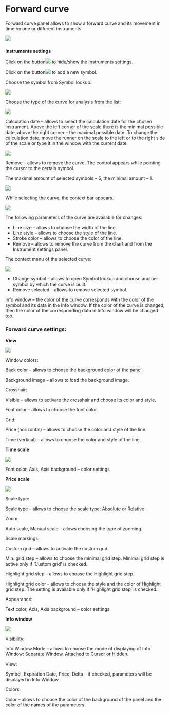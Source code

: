 # Forward curve

Forward curve panel allows to show a forward curve and its movement in time by one or different instruments.

![](../../.gitbook/assets/1%20%2811%29.png)

### **Instruments settings**

Click on the button![](../../.gitbook/assets/2%20%2815%29.png)to hide/show the Instruments settings. 

Click on the button![](../../.gitbook/assets/3%20%2812%29.png)to add a new symbol.

Choose the symbol from Symbol lookup:

![](../../.gitbook/assets/4%20%2811%29.png)

Choose the type of the curve for analysis from the list:

![](../../.gitbook/assets/5%20%285%29.png)

Calculation date – allows to select the calculation date for the chosen instrument. Above the left corner of the scale there is the minimal possible date, above the right corner – the maximal possible date. To change the calculation date, move the runner on the scale to the left or to the right side of the scale or type it in the window with the current date.

![](../../.gitbook/assets/6%20%2813%29.png)

Remove – allows to remove the curve. The control appears while pointing the cursor to the certain symbol.

The maximal amount of selected symbols – 5, the minimal amount – 1.

![](../../.gitbook/assets/7%20%281%29.png)

While selecting the curve, the context bar appears.

![](../../.gitbook/assets/8%20%285%29.png)

The following parameters of the curve are available for changes:

* Line size – allows to choose the width of the line.
* Line style – allows to choose the style of the line.
* Stroke color – allows to choose the color of the line.
* Remove – allows to remove the curve from the chart and from the Instrument settings panel.

The context menu of the selected curve:

![](../../.gitbook/assets/9%20%282%29.png)

* Change symbol ­– allows to open Symbol lookup and choose another symbol by which the curve is built.
* Remove selected – allows to remove selected symbol.

Info window – the color of the curve corresponds with the color of the symbol and its data in the Info window. If the color of the curve is changed, then the color of the corresponding data in Info window will be changed too.

### **Forward curve settings:**

**View**

![](../../.gitbook/assets/10%20%282%29.png)

Window colors:

Back color ­– allows to choose the background color of the panel.

Background image ­– allows to load the background image.

Crosshair:

Visible ­– allows to activate the crosshair and choose its color and style.

Font color ­– allows to choose the font color.

Grid:

Price \(horizontal\) ­– allows to choose the color and style of the line.

Time \(vertical\) ­– allows to choose the color and style of the line.

**Time scale**

![](../../.gitbook/assets/11%20%282%29.png)

Font color, Axis, Axis background ­– color settings

**Price scale**

![](../../.gitbook/assets/12.png)

Scale type:

Scale type ­– allows to choose the scale type: Absolute or Relative .

Zoom:

Auto scale, Manual scale ­– allows choosing the type of zooming.

Scale markings:

Custom grid ­– allows to activate the custom grid.

Min. grid step ­– allows to choose the minimal grid step. Minimal grid step is active only if ‘Custom grid’ is checked.

Highlight grid step ­– allows to choose the Highlight grid step.

Highlight grid color ­– allows to choose the style and the color of Highlight grid step. The setting is available only if ‘Highlight grid step’ is checked.

Appearance:

Text color, ­Axis, ­Axis background ­– color settings.

**Info window**

![](../../.gitbook/assets/13.png)

Visibility:

Info Window Mode – allows to choose the mode of displaying of Info Window: Separate Window, Attached to Cursor or Hidden. ­

View:

Symbol, ­Expiration Date, Price, ­Delta ­– if checked, parameters will be displayed in Info Window.

Colors:

Color ­– allows to choose the color of the background of the panel and the color of the names of the parameters.

